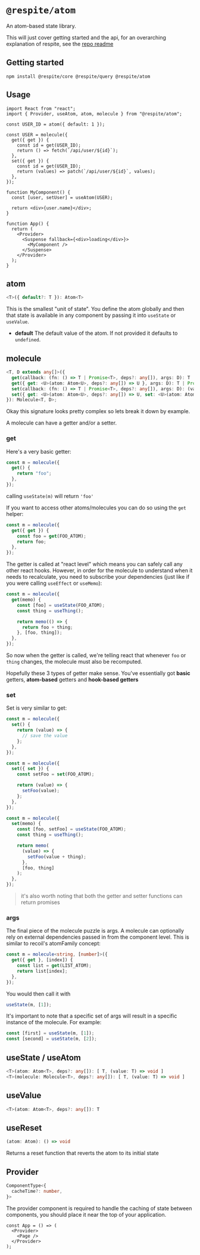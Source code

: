 # `@respite/atom`

An atom-based state library.

This will just cover getting started and the api, for an overarching explanation of respite, see the [repo readme](https://github.com/jackmellis/respite/blob/main/README.md)

## Getting started

```
npm install @respite/core @respite/query @respite/atom
```

## Usage

```tsx
import React from "react";
import { Provider, useAtom, atom, molecule } from "@respite/atom";

const USER_ID = atom({ default: 1 });

const USER = molecule({
  get({ get }) {
    const id = get(USER_ID);
    return () => fetch(`/api/user/${id}`);
  },
  set({ get }) {
    const id = get(USER_ID);
    return (values) => patch(`/api/user/${id}`, values);
  },
});

function MyComponent() {
  const [user, setUser] = useAtom(USER);

  return <div>{user.name}</div>;
}

function App() {
  return (
    <Provider>
      <Suspense fallback={<div>loading</div>}>
        <MyComponent />
      </Suspense>
    </Provider>
  );
}
```

## atom

```ts
<T>({ default?: T }): Atom<T>
```

This is the smallest "unit of state". You define the atom globally and then that state is available in any component by passing it into `useState` or `useValue`.

- **default**
  The default value of the atom. If not provided it defaults to `undefined`.

## molecule

```ts
<T, D extends any[]>({
  get(callback: (fn: () => T | Promise<T>, deps?: any[]), args: D): T | Promise<T> | () => T | Promise<T>,
  get({ get: <U>(atom: Atom<U>, deps?: any[]) => U }, args: D): T | Promise<T> | () => T | Promise<T>,
  set(callback: (fn: () => T | Promise<T>, deps?: any[]), args: D): (value: T) => any,
  set({ get: <U>(atom: Atom<U>, deps?: any[]) => U, set: <U>(atom: Atom<U>, deps?: any[]) => (value: U) => void }, args: D): (value: T) => any,
}): Molecule<T, D>;
```

Okay this signature looks pretty complex so lets break it down by example.

A molecule can have a getter and/or a setter.

### get

Here's a very basic getter:

```ts
const m = molecule({
  get() {
    return "foo";
  },
});
```

calling `useState(m)` will return `'foo'`

If you want to access other atoms/molecules you can do so using the `get` helper:

```ts
const m = molecule({
  get({ get }) {
    const foo = get(FOO_ATOM);
    return foo;
  },
});
```

The getter is called at "react level" which means you can safely call any other react hooks. However, in order for the molecule to understand when it needs to recalculate, you need to subscribe your dependencies (just like if you were calling `useEffect` or `useMemo`):

```ts
const m = molecule({
  get(memo) {
    const [foo] = useState(FOO_ATOM);
    const thing = useThing();

    return memo(() => {
      return foo + thing;
    }, [foo, thing]);
  },
});
```

So now when the getter is called, we're telling react that whenever `foo` or `thing` changes, the molecule must also be recomputed.

Hopefully these 3 types of getter make sense. You've essentially got **basic** getters, **atom-based** getters and **hook-based getters**

### set

Set is very similar to get:

```ts
const m = molecule({
  set() {
    return (value) => {
      // save the value
    };
  },
});
```

```ts
const m = molecule({
  set({ set }) {
    const setFoo = set(FOO_ATOM);

    return (value) => {
      setFoo(value);
    };
  },
});
```

```ts
const m = molecule({
  set(memo) {
    const [foo, setFoo] = useState(FOO_ATOM);
    const thing = useThing();

    return memo(
      (value) => {
        setFoo(value + thing);
      },
      [foo, thing]
    );
  },
});
```

> it's also worth noting that both the getter and setter functions can return promises

### args

The final piece of the molecule puzzle is args. A molecule can optionally rely on external dependencies passed in from the component level. This is similar to recoil's atomFamily concept:

```ts
const m = molecule<string, [number]>({
  get({ get }, [index]) {
    const list = get(LIST_ATOM);
    return list[index];
  },
});
```

You would then call it with

```ts
useState(m, [1]);
```

It's important to note that a specific set of args will result in a specific instance of the molecule. For example:

```ts
const [first] = useState(m, [1]);
const [second] = useState(m, [2]);
```

## useState / useAtom

```ts
<T>(atom: Atom<T>, deps?: any[]): [ T, (value: T) => void ]
<T>(molecule: Molecule<T>, deps?: any[]): [ T, (value: T) => void ]
```

## useValue

```ts
<T>(atom: Atom<T>, deps?: any[]): T
```

## useReset

```ts
(atom: Atom): () => void
```

Returns a reset function that reverts the atom to its initial state

## Provider

```ts
ComponentType<{
  cacheTime?: number,
}>
```

The provider component is required to handle the caching of state between components, you should place it near the top of your application.

```tsx
const App = () => (
  <Provider>
    <Page />
  </Provider>
);
```
